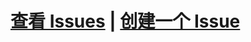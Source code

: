 # [查看 Issues](https://github.com/Bit-Mountain/issues/issues) | [创建一个 Issue](https://github.com/Bit-Mountain/issues/issues/new/choose)
